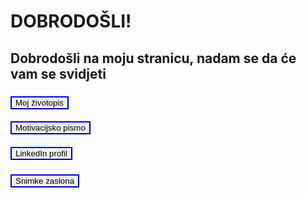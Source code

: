 <!DOCTYPE html>
<html lang="hr">
<head>
    <meta charset="UTF-8">
</head>
<body>
    <h1>DOBRODOŠLI!</h1>
    <h2>Dobrodošli na moju stranicu, nadam se da će vam se svidjeti</h2>
  
<h3>
<a href="Josip_Tadić_Životopis.pdf" target="_blank">
  <button style="border-color: blue; cursor: pointer;">  
    Moj životopis</button>
 </a>
</h3>
        
<h4>
      <a href="Josip_Tadić_Motivacijsko_pismo.pdf" target="_blank">
  <button style="border-color: blue; cursor: pointer;">  
    Motivacijsko pismo</button>
     </a>    
</h4>

<h5>
<a href=https://www.linkedin.com/in/josip-tadi%C4%87-031588172/ target="_blank">
    <button style="border-color: blue; cursor: pointer;"> 
      LinkedIn profil</button>
</a>
</h5>

<h6>
      <a href="snimke 2.pdf" target="_blank">
  <button style="border-color: blue; cursor: pointer;">  
    Snimke zaslona</button>
     </a>   

    
</h6>
  
